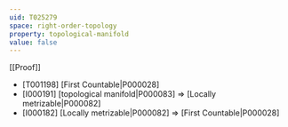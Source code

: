 ```yaml
---
uid: T025279
space: right-order-topology
property: topological-manifold
value: false
---
```

[[Proof]]

* [T001198] [First Countable|P000028]
* [I000191] [topological manifold|P000083] => [Locally metrizable|P000082]
* [I000182] [Locally metrizable|P000082] => [First Countable|P000028]

